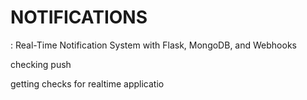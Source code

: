 # NOTIFICATIONS
: Real-Time Notification System with Flask, MongoDB, and Webhooks


checking push

getting checks for realtime applicatio
